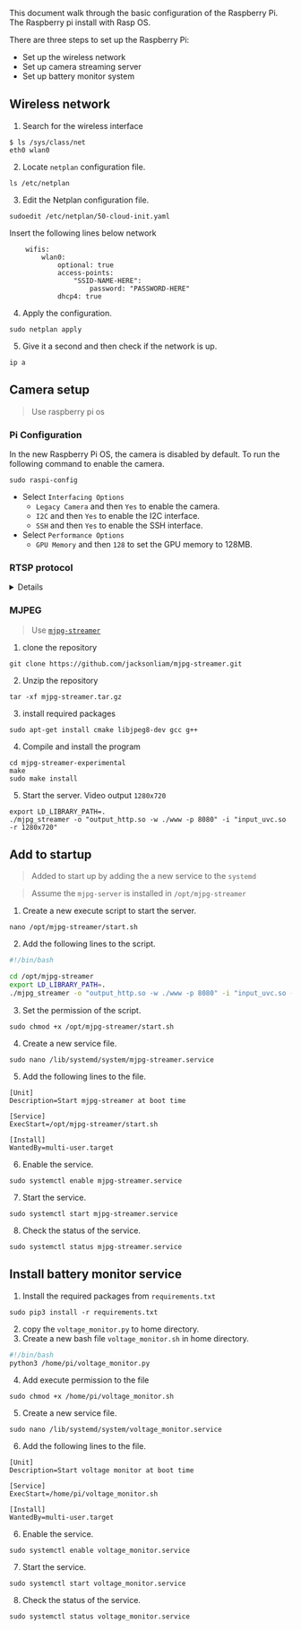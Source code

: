 
This document walk through the basic configuration of the Raspberry Pi. The Raspberry pi install with Rasp OS.

There are three steps to set up the Raspberry Pi:

- Set up the wireless network
- Set up camera streaming server
- Set up battery monitor system


## Wireless network

1. Search for the wireless interface

```shell
$ ls /sys/class/net
eth0 wlan0
```

2. Locate `netplan` configuration file.

```shell
ls /etc/netplan
```

3. Edit the Netplan configuration file.

```shell
sudoedit /etc/netplan/50-cloud-init.yaml
```

Insert the following lines below network

```text
    wifis:
        wlan0:
            optional: true
            access-points:
                "SSID-NAME-HERE":
                    password: "PASSWORD-HERE"
            dhcp4: true
```

4. Apply the configuration.

```shell
sudo netplan apply
```

5. Give it a second and then check if the network is up.

```shell
ip a
```

## Camera setup

> Use raspberry pi os

### Pi Configuration

In the new Raspberry Pi OS, the camera is disabled by default. To run the following command to enable the camera.

```shell
sudo raspi-config
```

- Select `Interfacing Options`
  - `Legacy Camera` and then `Yes` to enable the camera.
  - `I2C` and then `Yes` to enable the I2C interface.
  - `SSH` and then `Yes` to enable the SSH interface.
- Select `Performance Options`
  - `GPU Memory` and then `128` to set the GPU memory to 128MB. 
### RTSP protocol

<details>

> Use [`rtsp-simple-server`](https://github.com/aler9/rtsp-simple-server#publish-to-the-server) and `ffmpeg`

1. Update configuration file for stream.

```shell
sudo nano /boot/firmware/config.txt
```

Add the following lines to the end of the file

```text
# Enable camera
start_X=1
# Change gpu memory to 128M
gpu_mem=128
```

2. Download `rtsp-simple-server`

Find the architecture of the system

```shell
$ uname -m
armv7l
```

Download executable from [`rtsp-simple-server`](https://github.com/aler9/rtsp-simple-server/releases/tag/v0.18.4). Make sure the architecture match.

```shell
wget https://github.com/aler9/rtsp-simple-server/releases/download/v0.18.4/rtsp-simple-server_v0.18.4_linux_armv7.tar.gz

```

3. Unzip tar file.

```shell
tar -xvf rtsp-simple-server_v0.18.4_linux_armv7.tar.gz
```

4. Modify the `rtsp-simple-server.yml`. Replace the `path` section with the following

```text
paths:
  cam:
    runOnInit: ffmpeg -f v4l2 -framerate 15 -fflags nobuffer  -i /dev/video0 -pix_fmt yuv420p -preset ultrafast -b:v 600k -f rtsp rtsp://localhost:$RTSP_PORT/$RTSP_PATH
    runOnInitRestart: yes
```

5. Run the server.

```shell
./rtsp-simple-server
```

6. Use any stream player to view the stream.

```
rtsp://<ip>:8554/cam
```

</details>

### MJPEG

> Use [`mjpg-streamer`](https://github.com/jacksonliam/mjpg-streamer)

1. clone the repository

```shell
git clone https://github.com/jacksonliam/mjpg-streamer.git
```

2. Unzip the repository

```shell
tar -xf mjpg-streamer.tar.gz
```

3. install required packages

```shell
sudo apt-get install cmake libjpeg8-dev gcc g++
```

4. Compile and install the program

```shell
cd mjpg-streamer-experimental
make
sudo make install
```

5. Start the server. Video output `1280x720`

```shell
export LD_LIBRARY_PATH=.
./mjpg_streamer -o "output_http.so -w ./www -p 8080" -i "input_uvc.so -r 1280x720"
```

## Add to startup

> Added to start up by adding the a new service to the `systemd`

> Assume the `mjpg-server` is installed in `/opt/mjpg-streamer`

1. Create a new execute script to start the server.

```shell
nano /opt/mjpg-streamer/start.sh
```

2. Add the following lines to the script.

```bash
#!/bin/bash

cd /opt/mjpg-streamer
export LD_LIBRARY_PATH=.
./mjpg_streamer -o "output_http.so -w ./www -p 8080" -i "input_uvc.so -r 1280x720"
```

3. Set the permission of the script.

```shell
sudo chmod +x /opt/mjpg-streamer/start.sh
```

4. Create a new service file.

```shell
sudo nano /lib/systemd/system/mjpg-streamer.service
```

5. Add the following lines to the file.

```text
[Unit]
Description=Start mjpg-streamer at boot time

[Service]
ExecStart=/opt/mjpg-streamer/start.sh

[Install]
WantedBy=multi-user.target
```

6. Enable the service.

```shell
sudo systemctl enable mjpg-streamer.service
```

7. Start the service.

```shell
sudo systemctl start mjpg-streamer.service
```

8. Check the status of the service.

```shell
sudo systemctl status mjpg-streamer.service
```

## Install battery monitor service

1. Install the required packages from `requirements.txt`

```shell
sudo pip3 install -r requirements.txt
```

2. copy the `voltage_monitor.py` to home directory.
3. Create a new bash file `voltage_monitor.sh` in home directory.

```bash
#!/bin/bash
python3 /home/pi/voltage_monitor.py
```
4. Add execute permission to the file
```shell
sudo chmod +x /home/pi/voltage_monitor.sh
```
5. Create a new service file.
```shell
sudo nano /lib/systemd/system/voltage_monitor.service
```
6. Add the following lines to the file.
```text
[Unit]
Description=Start voltage monitor at boot time

[Service]
ExecStart=/home/pi/voltage_monitor.sh

[Install]
WantedBy=multi-user.target
```
6. Enable the service.

```shell
sudo systemctl enable voltage_monitor.service
```

7. Start the service.

```shell
sudo systemctl start voltage_monitor.service
```

8. Check the status of the service.

```shell
sudo systemctl status voltage_monitor.service
```
